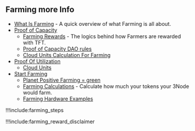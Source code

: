 ## Farming more Info

- [What Is Farming](farming_intro) - A quick overview of what Farming is all about.
- [Proof of Capacity](proof_of_capacity)
  - [Farming Rewards](farming_reward) - The logics behind how Farmers are rewarded with TFT.
  - [Proof of Capacity DAO rules](poc_dao_rules)
  - [Cloud Units Calculation For Farming](resource_units_calc_cloudunits)
- [Proof Of Utilization](proof_of_utilization)
  - [Cloud Units](cloudunits)
- [Start Farming](start_farming)
  - [Planet Positive Farming = green](planet_positive_farming)
  - [Farming Calculations](farming_calculator) - Calculate how much your tokens your 3Node would farm.
  - [Farming Hardware Examples](farming_hardware_overview)
  <!-- - [Certified Farming](certified_farming) -->

!!!include:farming_steps

!!!include:farming_reward_disclaimer